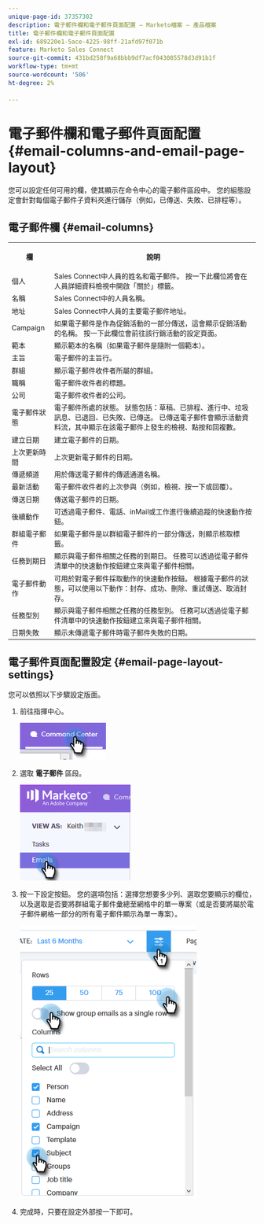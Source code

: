 ```yaml
---
unique-page-id: 37357302
description: 電子郵件欄和電子郵件頁面配置 — Marketo檔案 — 產品檔案
title: 電子郵件欄和電子郵件頁面配置
exl-id: 689220e1-5ace-4225-98ff-21afd97f071b
feature: Marketo Sales Connect
source-git-commit: 431bd258f9a68bbb9df7acf043085578d3d91b1f
workflow-type: tm+mt
source-wordcount: '506'
ht-degree: 2%

---
```


# 電子郵件欄和電子郵件頁面配置 {#email-columns-and-email-page-layout}

您可以設定任何可用的欄，使其顯示在命令中心的電子郵件區段中。 您的組態設定會針對每個電子郵件子資料夾進行儲存（例如，已傳送、失敗、已排程等）。

## 電子郵件欄 {#email-columns}

<table> 
 <colgroup> 
  <col> 
  <col> 
 </colgroup> 
 <tbody> 
  <tr> 
   <th><p>欄</p></th> 
   <th>說明</th> 
  </tr> 
  <tr> 
   <td>個人</td> 
   <td>Sales Connect中人員的姓名和電子郵件。 按一下此欄位將會在人員詳細資料檢視中開啟「關於」標籤。</td> 
  </tr> 
  <tr> 
   <td>名稱</td> 
   <td>Sales Connect中的人員名稱。</td> 
  </tr> 
  <tr> 
   <td>地址</td> 
   <td>Sales Connect中人員的主要電子郵件地址。</td> 
  </tr> 
  <tr> 
   <td>Campaign</td> 
   <td>如果電子郵件是作為促銷活動的一部分傳送，這會顯示促銷活動的名稱。 按一下此欄位會前往該行銷活動的設定頁面。</td> 
  </tr> 
  <tr> 
   <td>範本</td> 
   <td>顯示範本的名稱（如果電子郵件是隨附一個範本）。</td> 
  </tr> 
  <tr> 
   <td colspan="1">主旨</td> 
   <td colspan="1">電子郵件的主旨行。</td> 
  </tr> 
  <tr> 
   <td colspan="1">群組</td> 
   <td colspan="1">顯示電子郵件收件者所屬的群組。</td> 
  </tr> 
  <tr> 
   <td>職稱</td> 
   <td>電子郵件收件者的標題。</td> 
  </tr> 
  <tr> 
   <td>公司</td> 
   <td>電子郵件收件者的公司。</td> 
  </tr> 
  <tr> 
   <td>電子郵件狀態</td> 
   <td>電子郵件所處的狀態。 狀態包括：草稿、已排程、進行中、垃圾訊息、已退回、已失敗、已傳送。 已傳送電子郵件會顯示活動資料流，其中顯示在該電子郵件上發生的檢視、點按和回複數。</td> 
  </tr> 
  <tr> 
   <td>建立日期</td> 
   <td>建立電子郵件的日期。</td> 
  </tr> 
  <tr> 
   <td>上次更新時間</td> 
   <td>上次更新電子郵件的日期。</td> 
  </tr> 
  <tr> 
   <td>傳遞頻道</td> 
   <td>用於傳送電子郵件的傳遞通道名稱。</td> 
  </tr> 
  <tr> 
   <td>最新活動</td> 
   <td>電子郵件收件者的上次參與（例如，檢視、按一下或回覆）。</td> 
  </tr> 
  <tr> 
   <td>傳送日期</td> 
   <td>傳送電子郵件的日期。</td> 
  </tr> 
  <tr> 
   <td>後續動作</td> 
   <td>可透過電子郵件、電話、inMail或工作進行後續追蹤的快速動作按鈕。</td> 
  </tr> 
  <tr> 
   <td>群組電子郵件</td> 
   <td>如果電子郵件是以群組電子郵件的一部分傳送，則顯示核取標籤。</td> 
  </tr> 
  <tr> 
   <td>任務到期日</td> 
   <td>顯示與電子郵件相關之任務的到期日。 任務可以透過從電子郵件清單中的快速動作按鈕建立來與電子郵件相關。</td> 
  </tr> 
  <tr> 
   <td>電子郵件動作</td> 
   <td>可用於對電子郵件採取動作的快速動作按鈕。 根據電子郵件的狀態，可以使用以下動作：封存、成功、刪除、重試傳送、取消封存。</td> 
  </tr> 
  <tr> 
   <td>任務型別</td> 
   <td>顯示與電子郵件相關之任務的任務型別。 任務可以透過從電子郵件清單中的快速動作按鈕建立來與電子郵件相關。</td> 
  </tr> 
  <tr> 
   <td>日期失敗</td> 
   <td>顯示未傳遞電子郵件時電子郵件失敗的日期。</td> 
  </tr> 
 </tbody> 
</table>

## 電子郵件頁面配置設定 {#email-page-layout-settings}

您可以依照以下步驟設定版面。

1. 前往指揮中心。

   ![](assets/email-columns-and-email-grid-layout-1.png)

1. 選取 **電子郵件** 區段。

   ![](assets/email-columns-and-email-grid-layout-2.png)

1. 按一下設定按鈕。 您的選項包括：選擇您想要多少列、選取您要顯示的欄位，以及選取是否要將群組電子郵件彙總至網格中的單一專案（或是否要將屬於電子郵件網格一部分的所有電子郵件顯示為單一專案）。

   ![](assets/email-columns-and-email-grid-layout-3.png)

1. 完成時，只要在設定外部按一下即可。
